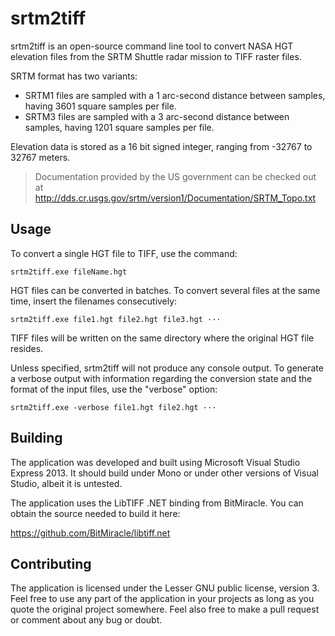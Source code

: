 # srtm2tiff

srtm2tiff is an open-source command line tool to convert NASA HGT elevation files from the SRTM Shuttle radar mission to TIFF raster files.

SRTM format has two variants:
- SRTM1 files are sampled with a 1 arc-second distance between samples, having 3601 square samples per file.
- SRTM3 files are sampled with a 3 arc-second distance between samples, having 1201 square samples per file.

Elevation data is stored as a 16 bit signed integer, ranging from -32767 to 32767 meters.

> Documentation provided by the US government can be checked out at http://dds.cr.usgs.gov/srtm/version1/Documentation/SRTM_Topo.txt

## Usage ##

To convert a single HGT file to TIFF, use the command:

```srtm2tiff.exe fileName.hgt```

HGT files can be converted in batches. To convert several files at the same time, insert the filenames consecutively:

```srtm2tiff.exe file1.hgt file2.hgt file3.hgt ···```

TIFF files will be written on the same directory where the original HGT file resides.

Unless specified, srtm2tiff will not produce any console output. To generate a verbose output with information regarding the conversion state and the format of the input files, use the "verbose" option:

```srtm2tiff.exe -verbose file1.hgt file2.hgt ···```

## Building ##

The application was developed and built using Microsoft Visual Studio Express 2013. It should build under Mono or under other versions of Visual Studio, albeit it is untested.

The application uses the LibTIFF .NET binding from BitMiracle. You can obtain the source needed to build it here:

https://github.com/BitMiracle/libtiff.net

## Contributing ##

The application is licensed under the Lesser GNU public license, version 3. Feel free to use any part of the application in your projects as long as you quote the original project somewhere. Feel also free to make a pull request or comment about any bug or doubt.



